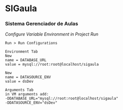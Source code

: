 # SIGaula
### Sistema Gerenciador de Aulas

*Configure Variable Environment in Project Run*   
``` 
Run > Run Configurations 

Environment Tab 
New 
name = DATABASE_URL
value = mysql://root:root@localhost/sigaula

New
name = DATASOURCE_ENV
value = dsDev

Arguments Tab
in VM arguments add:
-DDATABASE_URL="mysql://root:root@localhost/sigaula"
-DDATASOURCE_ENV="dsDev"
```   
